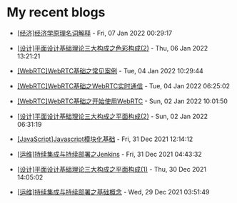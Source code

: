 # My recent blogs 
- [[经济]经济学原理名词解释](https://www.jonsam.site/2022/01/07/terms-in-economics/) - Fri, 07 Jan 2022 00:29:17 

- [[设计]平面设计基础理论三大构成之色彩构成(2)](https://www.jonsam.site/2022/01/06/2/) - Thu, 06 Jan 2022 13:21:21 

- [[WebRTC]WebRTC基础之常见案例](https://www.jonsam.site/2022/01/04/webrtc-demo-1/) - Tue, 04 Jan 2022 10:29:44 

- [[WebRTC]WebRTC基础之WebRTC实时通信](https://www.jonsam.site/2022/01/04/webrt-communication-1/) - Tue, 04 Jan 2022 06:25:02 

- [[WebRTC]WebRTC基础之开始使用WebRTC](https://www.jonsam.site/2022/01/02/webrtc-basic/) - Sun, 02 Jan 2022 10:01:50 

- [[设计]平面设计基础理论三大构成之平面构成(2)](https://www.jonsam.site/2022/01/02/graphic-design-plane-composition-2/) - Sun, 02 Jan 2022 06:31:19 

- [[JavaScript]Javascript模块化基础](https://www.jonsam.site/2021/12/31/javascript-module/) - Fri, 31 Dec 2021 12:14:12 

- [[运维]持续集成与持续部署之Jenkins](https://www.jonsam.site/2021/12/31/cicd-jenkins/) - Fri, 31 Dec 2021 04:43:32 

- [[设计]平面设计基础理论三大构成之平面构成(1)](https://www.jonsam.site/2021/12/30/graphic-design-plane-composition-2-2/) - Thu, 30 Dec 2021 14:05:02 

- [[运维]持续集成与持续部署之基础概念](https://www.jonsam.site/2021/12/29/cicd-basic/) - Wed, 29 Dec 2021 03:51:49 
